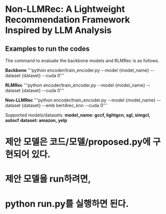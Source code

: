 # Non-LLMRec: A Lightweight Recommendation Framework Inspired by LLM Analysis

## Examples to run the codes

The command to evaluate the backbone models and RLMRec is as follows.

**Backbone**
'''python encoder/train_encoder.py --model {model_name} --dataset {dataset} --cuda 0'''

**RLMRec**
'''python encoder/train_encoder.py --model {model_name} --dataset {dataset} --cuda 0'''

**Non-LLMRec**
'''python encoder/train_encoder.py --model {model_name} --dataset {dataset} --emb bert4rec_knn --cuda 0'''

Supported models/datasets:
**model_name: gccf, lightgcn, sgl, simgcl, autocf**
**dataset: amazon, yelp**

# 제안 모델은 코드/모델/proposed.py에 구현되어 있다.

# 제안 모델을 run하려면,
# python run.py를 실행하면 된다. 
